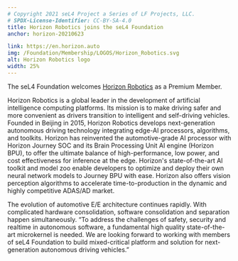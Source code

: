 ```yaml
---
# Copyright 2021 seL4 Project a Series of LF Projects, LLC.
# SPDX-License-Identifier: CC-BY-SA-4.0
title: Horizon Robotics joins the seL4 Foundation
anchor: horizon-20210623

link: https://en.horizon.auto
img: /Foundation/Membership/LOGOS/Horizon_Robotics.svg
alt: Horizon Robotics logo
width: 25%
---
```


The seL4 Foundation welcomes [Horizon Robotics](https://en.horizon.auto) as a Premium
Member.

Horizon Robotics is a global leader in the development of artificial
intelligence computing platforms. Its mission is to make driving safer and more
convenient as drivers transition to intelligent and self-driving vehicles.
Founded in Beijing in 2015, Horizon Robotics develops next-generation autonomous
driving technology integrating edge-AI processors, algorithms, and toolkits.
Horizon has reinvented the automotive-grade AI processor with Horizon Journey
SOC and its Brain Processing Unit AI engine (Horizon BPU), to offer the ultimate
balance of high-performance, low power, and cost effectiveness for inference at
the edge. Horizon's state-of-the-art AI toolkit and model zoo enable developers
to optimize and deploy their own neural network models to Journey BPU with ease.
Horizon also offers vision perception algorithms to accelerate
time-to-production in the dynamic and highly competitive ADAS/AD market.

The evolution of automotive E/E architecture continues rapidly. With complicated
hardware consolidation, software consolidation and separation happen
simultaneously. &ldquo;To address the challenges of safety, security and
realtime in autonomous software, a fundamental high quality state-of-the-art
microkernel is needed. We are looking forward to working with members of seL4
Foundation to build mixed-critical platform and solution for next-generation
autonomous driving vehicles.&rdquo;

